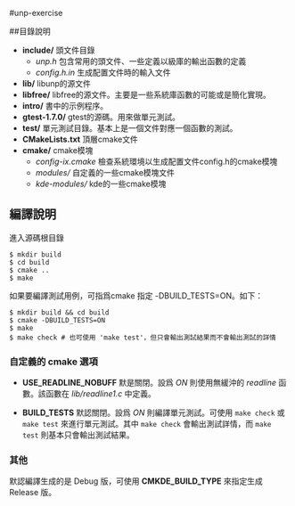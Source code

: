 #unp-exercise

##目錄說明

- **include/** 頭文件目錄
    - *unp.h* 包含常用的頭文件、一些定義以級庫的輸出函數的定義
    - *config.h.in* 生成配置文件時的輸入文件
- **lib/** libunp的源文件
- **libfree/** libfree的源文件。主要是一些系統庫函數的可能或是簡化實現。
- **intro/** 書中的示例程序。
- **gtest-1.7.0/** gtest的源碼。用來做單元測試。
- **test/** 單元測試目錄。基本上是一個文件對應一個函數的測試。
- **CMakeLists.txt** 頂層cmake文件
- **cmake/** cmake模塊
    - *config-ix.cmake* 檢查系統環境以生成配置文件config.h的cmake模塊
    - *modules/* 自定義的一些cmake模塊文件
    - *kde-modules/* kde的一些cmake模塊

## 編譯說明

進入源碼根目錄

    $ mkdir build
    $ cd build
    $ cmake ..
    $ make

如果要編譯測試用例，可指爲cmake 指定 -DBUILD_TESTS=ON。如下：

    $ mkdir build && cd build
    $ cmake -DBUILD_TESTS=ON
    $ make
    $ make check # 也可使用 'make test'，但只會輸出測試結果而不會輸出測試的詳情

### 自定義的 cmake 選項

- **USE_READLINE_NOBUFF** 默是關閉。設爲 *ON* 則使用無緩沖的
  *readline* 函數。該函數在 *lib/readline1.c* 中定義。

- **BUILD_TESTS** 默認關閉。設爲 *ON* 則編譯單元測試。可使用 `make check`
  或 `make test` 來進行單元測試。其中 `make check` 會輸出測試詳情，而
  `make test` 則基本只會輸出測試結果。

### 其他

默認編譯生成的是 Debug 版，可使用 **CMKDE_BUILD_TYPE** 來指定生成 Release 版。
